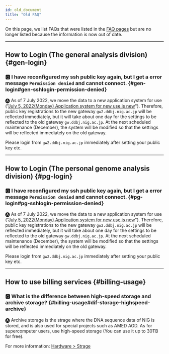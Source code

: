 ```yaml
---
id: old_document
title: "Old FAQ"
---
```


On this page, we list FAQs that were listed in the [FAQ pages](/faq/faq_software) but are no longer listed because the information is now out of date.

---

## How to Login (The general analysis division) {#gen-login}

### &#x1F180; I have reconfigured my ssh public key again, but I get a error message `Permission denied` and cannot connect. {#gen-login#gen-sshlogin-permission-denied}

&#x1F150; As of 7 July 2022, we move the data to a new application system for use ("[<u>July 5, 2022(Monday) Application system for new use is new</u>](/blog/2022-07-05-news_NewApp)").
Therefore, public key registrations to the new gateway `gw2.ddbj.nig.ac.jp` will be reflected immediately, but it will take about one day for the settings to be reflected to the old gateway `gw.ddbj.nig.ac.jp`.
At the next scheduled maintenance (December), the system will be modified so that the settings will be reflected immediately on the old gateway.

Please login from `gw2.ddbj.nig.ac.jp` immediately after setting your public key etc.

---

## How to Login (The personal genome analysis division) {#pg-login}

### &#x1F180; I have reconfigured my ssh public key again, but I get a error message `Permission denied` and cannot connect. {#pg-login#pg-sshlogin-permission-denied}

&#x1F150; As of 7 July 2022, we move the data to a new application system for use ("[<u>July 5, 2022(Monday) Application system for new use is new</u>](/blog/2022-07-05-news_NewApp)").
Therefore, public key registrations to the new gateway `gw2.ddbj.nig.ac.jp` will be reflected immediately, but it will take about one day for the settings to be reflected to the old gateway `gw.ddbj.nig.ac.jp`.
At the next scheduled maintenance (December), the system will be modified so that the settings will be reflected immediately on the old gateway.

Please login from `gw2.ddbj.nig.ac.jp` immediately after setting your public key etc.

---

## How to use billing services {#billing-usage}

### &#x1F180; What is the difference between high-speed storage and archive storage? {#billing-usage#dif-storage-highspeed-archive}

&#x1F150; Archive storage is the strage where the DNA sequence data of NIG is stored, and is also used for special projects such as AMED AGD. As for supercomputer users, use high-speed storage (You can use it up to 30TB for free).

For more information: [<u>Hardware > Strage</u>](/guides/hardware/#storage)
